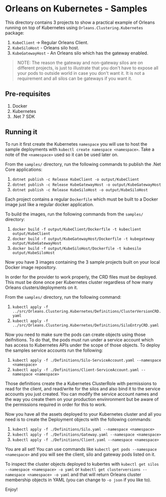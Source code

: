# Orleans on Kubernetes - Samples

This directory contains 3 projects to show a practical example of Orleans running on top of Kubernetes using `Orleans.Clustering.Kubernetes` package:

1. `KubeClient` -> Regular Orleans Client.
2. `KubeSiloHost` - Orleans silo host.
3. `KubeGatewayHost` - An Orleans silo which has the gateway enabled.

> NOTE: The reason the gateway and non-gateway silos are on different projects, is just to illustrate that you don't have to expose all your pods to outside world in case you don't want it. It is not a requirement and all silos can be gateways if you want it.

## Pre-requisites

1. Docker
2. Kubernetes
3. .Net 7 SDK

## Running it

To run it first create the Kubernetes `namespace` you will use to host the sample deployments with `kubectl create namespace <namespace>`. Take a note of the `<namespace>` used so it can be used later on.

From the `samples/` directory, run the following commands to publish the .Net Core applications:

1. `dotnet publish -c Release KubeClient -o output/KubeClient`
2. `dotnet publish -c Release KubeGatewayHost -o output/KubeGatewayHost`
3. `dotnet publish -c Release KubeSiloHost -o output/KubeSiloHost`

Each project contains a regular `Dockerfile` which must be built to a Docker image just like a regular docker application.

To build the images, run the following commands from the `samples/` directory:

1. `docker build -f output/KubeClient/Dockerfile -t kubeclient output/KubeClient`
2. `docker build -f output/KubeGatewayHost/Dockerfile -t kubegateway output/KubeGatewayHost`
3. `docker build -f output/KubeSiloHost/Dockerfile -t kubesilo output/KubeSiloHost`

Now you have 3 images containing the 3 sample projects built on your local Docker image repository.

In order for the provider to work properly, the CRD files must be deployed. This must be done once per Kubernetes cluster regardless of how many Orleans clusters/deployments on it.

From the `samples/` directory, run the following command:

1. `kubectl apply -f ../src/Orleans.Clustering.Kubernetes/Definitions/ClusterVersionCRD.yaml`
2. `kubectl apply -f ../src/Orleans.Clustering.Kubernetes/Definitions/SiloEntryCRD.yaml`

Now you need to make sure the pods can create objects using those deifnitions. To do that, the pods must run under a service account which has access to Kubernetes APIs under the scope of those objects. To deploy the samples service accounts run the following:

1. `kubectl apply -f ./Definitions/Silo-ServiceAccount.yaml --namespace <namespace>`
2. `kubectl apply -f ./Definitions/Client-ServiceAccount.yaml --namespace <namespace>`

Those definitions create the a Kubernetes ClusterRole with permissions to read for the client, and read/write for the silos and also bind it to the service accounts you just created. You can modify the service account names and the way you create them on your production envinronment but be aware of the permissions required in order for this to work.

Now you have all the assets deployed to your Kubernetes cluster and all you need is to create the Deployment objects with the following commands:

1. `kubectl apply -f ./Definitions/Silo.yaml --namespace <namespace>`
2. `kubectl apply -f ./Definitions/Gateway.yaml --namespace <namespace>`
3. `kubectl apply -f ./Definitions/Client.yaml --namespace <namespace>`

You are all set! You can use commands like `kubectl get pods --namespace <namespace>` and you will see the client, silo and gateway pods listed on it.

To inspect the cluster objects deployed to kubertes with `kubectl get silos --namespace <namespace> -o yaml` or `kubectl get clusterversions --namespace <namespace> -o yaml` and that will return Orleans cluster membership objects in YAML (you can change to `-o json` if you like to).

Enjoy!
